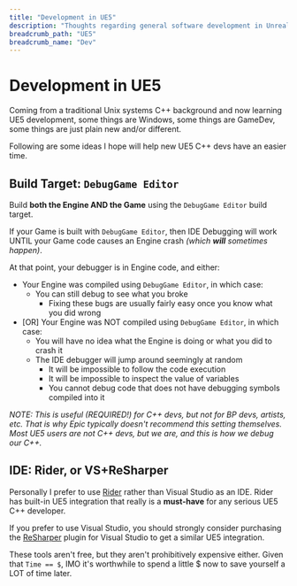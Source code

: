 ```yaml
---
title: "Development in UE5"
description: "Thoughts regarding general software development in Unreal Engine 5"
breadcrumb_path: "UE5"
breadcrumb_name: "Dev"
---
```


# Development in UE5

Coming from a traditional Unix systems C++ background and now learning UE5 development,
some things are Windows, some things are GameDev,
some things are just plain new and/or different.

Following are some ideas I hope will help new UE5 C++ devs have an easier time.


## Build Target: `DebugGame Editor`

Build **both the Engine AND the Game** using the `DebugGame Editor` build target.

If your Game is built with `DebugGame Editor`, then IDE Debugging will work
UNTIL your Game code causes an Engine crash *(which **will** sometimes happen)*.

At that point, your debugger is in Engine code, and either:

- Your Engine was compiled using `DebugGame Editor`, in which case:
  - You can still debug to see what you broke
    - Fixing these bugs are usually fairly easy once you know what you did wrong
- [OR] Your Engine was NOT compiled using `DebugGame Editor`, in which case:
  - You will have no idea what the Engine is doing or what you did to crash it
  - The IDE debugger will jump around seemingly at random
    - It will be impossible to follow the code execution
    - It will be impossible to inspect the value of variables
    - You cannot debug code that does not have debugging symbols compiled into it

*NOTE: This is useful (REQUIRED!) for C++ devs, but not for BP devs, artists, etc.
That is why Epic typically doesn't recommend this setting themselves.
Most UE5 users are not C++ devs, but we are, and this is how we debug our C++.*


## IDE: Rider, or VS+ReSharper

Personally I prefer to use
[Rider](https://www.jetbrains.com/rider/)
rather than Visual Studio as an IDE.  Rider has built-in UE5 integration
that really is a **must-have** for any serious UE5 C++ developer.

If you prefer to use Visual Studio, you should strongly consider purchasing the
[ReSharper](https://www.jetbrains.com/lp/resharper-cpp-unreal-engine/)
plugin for Visual Studio to get a similar UE5 integration.

These tools aren't free, but they aren't prohibitively expensive either.
Given that `Time == $`, IMO it's worthwhile to
spend a little $ now to save yourself a LOT of time later.
